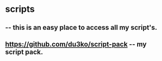 # scripts
--
this is an easy place to access all my script's.
--
https://github.com/du3ko/script-pack -- my script pack.
--

